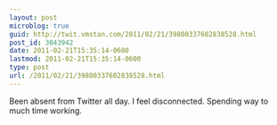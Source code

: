 ```yaml
---
layout: post
microblog: true
guid: http://twit.vmstan.com/2011/02/21/39800337602838528.html
post_id: 3043942
date: 2011-02-21T15:35:14-0600
lastmod: 2011-02-21T15:35:14-0600
type: post
url: /2011/02/21/39800337602838528.html
---
```

Been absent from Twitter all day. I feel disconnected. Spending way to much time working.
